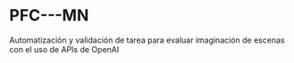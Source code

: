 # PFC---MN
Automatización y validación de tarea para evaluar imaginación de escenas con el uso de APIs de OpenAI
